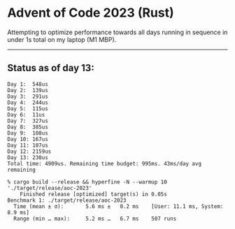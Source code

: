 # Advent of Code 2023 (Rust)

Attempting to optimize performance towards all days running in sequence in under 1s total on my laptop (M1 MBP).

---

## Status as of day 13:

```
Day 1:  548us
Day 2:  139us
Day 3:  291us
Day 4:  244us
Day 5:  115us
Day 6:  11us
Day 7:  327us
Day 8:  385us
Day 9:  108us
Day 10: 167us
Day 11: 107us
Day 12: 2159us
Day 13: 230us
Total time: 4909us. Remaining time budget: 995ms. 43ms/day avg remaining

% cargo build --release && hyperfine -N --warmup 10 './target/release/aoc-2023'
    Finished release [optimized] target(s) in 0.05s
Benchmark 1: ./target/release/aoc-2023
  Time (mean ± σ):       5.6 ms ±   0.2 ms    [User: 11.1 ms, System: 8.9 ms]
  Range (min … max):     5.2 ms …   6.7 ms    507 runs
```
